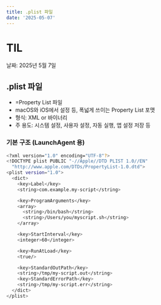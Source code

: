 ```yaml
---
title: .plist 파일
date: '2025-05-07'
---
```


# TIL

날짜: 2025년 5월 7일

## .plist 파일

- =Property List 파일
- macOS와 iOS에서 설정 등, 폭넓게 쓰이는 Property List 포맷
- 형식: XML or 바이너리
- 주 용도: 시스템 설정, 사용자 설정, 자동 실행, 앱 설정 저장 등

### 기본 구조 (LaunchAgent 용)

```bash
<?xml version="1.0" encoding="UTF-8"?>
<!DOCTYPE plist PUBLIC "-//Apple//DTD PLIST 1.0//EN"
  "http://www.apple.com/DTDs/PropertyList-1.0.dtd">
<plist version="1.0">
  <dict>
    <key>Label</key>
    <string>com.example.my-script</string>

    <key>ProgramArguments</key>
    <array>
      <string>/bin/bash</string>
      <string>/Users/you/myscript.sh</string>
    </array>

    <key>StartInterval</key>
    <integer>60</integer>

    <key>RunAtLoad</key>
    <true/>

    <key>StandardOutPath</key>
    <string>/tmp/my-script.out</string>
    <key>StandardErrorPath</key>
    <string>/tmp/my-script.err</string>
  </dict>
</plist>
```
